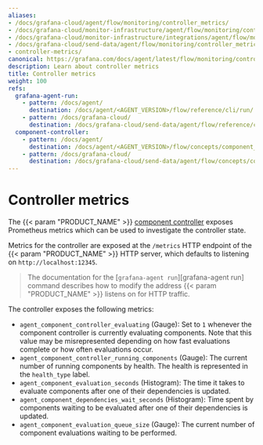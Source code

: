 ```yaml
---
aliases:
- /docs/grafana-cloud/agent/flow/monitoring/controller_metrics/
- /docs/grafana-cloud/monitor-infrastructure/agent/flow/monitoring/controller_metrics/
- /docs/grafana-cloud/monitor-infrastructure/integrations/agent/flow/monitoring/controller_metrics/
- /docs/grafana-cloud/send-data/agent/flow/monitoring/controller_metrics/
- controller-metrics/
canonical: https://grafana.com/docs/agent/latest/flow/monitoring/controller_metrics/
description: Learn about controller metrics
title: Controller metrics
weight: 100
refs:
  grafana-agent-run:
    - pattern: /docs/agent/
      destination: /docs/agent/<AGENT_VERSION>/flow/reference/cli/run/
    - pattern: /docs/grafana-cloud/
      destination: /docs/grafana-cloud/send-data/agent/flow/reference/cli/run/
  component-controller:
    - pattern: /docs/agent/
      destination: /docs/agent/<AGENT_VERSION>/flow/concepts/component_controller/
    - pattern: /docs/grafana-cloud/
      destination: /docs/grafana-cloud/send-data/agent/flow/concepts/component_controller/
---
```


# Controller metrics

The {{< param "PRODUCT_NAME" >}} [component controller](ref:component-controller) exposes Prometheus metrics
which can be used to investigate the controller state.

Metrics for the controller are exposed at the `/metrics` HTTP endpoint of the
{{< param "PRODUCT_NAME" >}} HTTP server, which defaults to listening on
`http://localhost:12345`.

> The documentation for the [`grafana-agent run`][grafana-agent run] command
> describes how to modify the address {{< param "PRODUCT_NAME" >}} listens on for HTTP
> traffic.

The controller exposes the following metrics:

* `agent_component_controller_evaluating` (Gauge): Set to `1` whenever the
  component controller is currently evaluating components. Note that this value
  may be misrepresented depending on how fast evaluations complete or how often
  evaluations occur.
* `agent_component_controller_running_components` (Gauge): The current
  number of running components by health. The health is represented in the
  `health_type` label.
* `agent_component_evaluation_seconds` (Histogram): The time it takes to
  evaluate components after one of their dependencies is updated.
* `agent_component_dependencies_wait_seconds` (Histogram): Time spent by
  components waiting to be evaluated after one of their dependencies is updated.
* `agent_component_evaluation_queue_size` (Gauge): The current number of
  component evaluations waiting to be performed.

